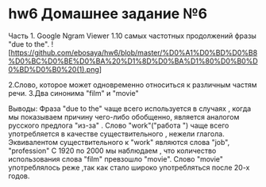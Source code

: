 # hw6 Домашнее задание №6
Часть 1. Google Ngram Viewer
1.10 самых частотных продолжений фразы "due to the".
![https://github.com/ebosaya/hw6/blob/master/%D0%A1%D0%BD%D0%B8%D0%BC%D0%BE%D0%BA%20%D1%8D%D0%BA%D1%80%D0%B0%D0%BD%D0%B0%20(1).png]


2.Cлово, которое может одновременно относиться к различным частям речи.
3.Два синонима "film" и "movie"

Выводы:
Фраза "due to the" чаще всего используется в случаях , когда мы показываем причину чего-либо обобщенно, является аналогом русского  предлога "из-за" . 
Слово "work"("работа ") чаще всего употребляется в качестве существительного  , нежели глагола.  Эквивалентом существительного к "work" являются слова "job", "profession" 
С 1920 по 2000 мы наблюдаем , что количество использования слова "film" превзошло "movie". Слово "movie" употреблялось реже ,так как стало широко употребляться после 20-х годов.
